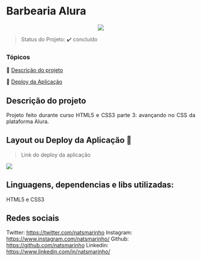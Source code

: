 <h1>Barbearia Alura</h1> 

<p align="center">
   <img src="http://img.shields.io/static/v1?label=STATUS&message=CONCLUIDO&color=GREEN&style=for-the-badge"/>
</p>

> Status do Projeto: :heavy_check_mark: concluído

### Tópicos 

:small_blue_diamond: [Descrição do projeto](#descrição-do-projeto)

:small_blue_diamond: [Deploy da Aplicação](#deploy-da-aplicação-dash)

## Descrição do projeto 

<p align="justify">
  Projeto feito durante curso HTML5 e CSS3 parte 3: avançando no CSS da plataforma Alura.
</p>

## Layout ou Deploy da Aplicação :dash:

> Link do deploy da aplicação

![](./src/imagens/gif.gif)


## Linguagens, dependencias e libs utilizadas:
HTML5 e CSS3


## Redes sociais
Twitter: https://twitter.com/natsmarinho
Instagram: https://www.instagram.com/natsmarinho/
Github: https://github.com/natsmarinho
Linkedin: https://www.linkedin.com/in/natsmarinho/
